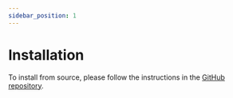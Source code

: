 ```yaml
---
sidebar_position: 1
---
```


# Installation

To install from source, please follow the instructions in the [GitHub repository](https://github.com/tufts-ai-robotics-group/NovelGym/tree/main).


